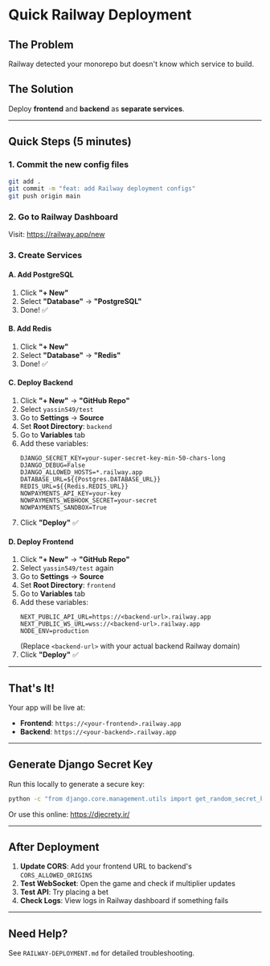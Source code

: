 # Quick Railway Deployment

## The Problem
Railway detected your monorepo but doesn't know which service to build.

## The Solution
Deploy **frontend** and **backend** as **separate services**.

---

## Quick Steps (5 minutes)

### 1. Commit the new config files
```bash
git add .
git commit -m "feat: add Railway deployment configs"
git push origin main
```

### 2. Go to Railway Dashboard
Visit: https://railway.app/new

### 3. Create Services

#### A. Add PostgreSQL
1. Click **"+ New"**
2. Select **"Database"** → **"PostgreSQL"**
3. Done! ✅

#### B. Add Redis
1. Click **"+ New"**
2. Select **"Database"** → **"Redis"**
3. Done! ✅

#### C. Deploy Backend
1. Click **"+ New"** → **"GitHub Repo"**
2. Select `yassin549/test`
3. Go to **Settings** → **Source**
4. Set **Root Directory**: `backend`
5. Go to **Variables** tab
6. Add these variables:
   ```
   DJANGO_SECRET_KEY=your-super-secret-key-min-50-chars-long
   DJANGO_DEBUG=False
   DJANGO_ALLOWED_HOSTS=*.railway.app
   DATABASE_URL=${{Postgres.DATABASE_URL}}
   REDIS_URL=${{Redis.REDIS_URL}}
   NOWPAYMENTS_API_KEY=your-key
   NOWPAYMENTS_WEBHOOK_SECRET=your-secret
   NOWPAYMENTS_SANDBOX=True
   ```
7. Click **"Deploy"** ✅

#### D. Deploy Frontend
1. Click **"+ New"** → **"GitHub Repo"**
2. Select `yassin549/test` again
3. Go to **Settings** → **Source**
4. Set **Root Directory**: `frontend`
5. Go to **Variables** tab
6. Add these variables:
   ```
   NEXT_PUBLIC_API_URL=https://<backend-url>.railway.app
   NEXT_PUBLIC_WS_URL=wss://<backend-url>.railway.app
   NODE_ENV=production
   ```
   (Replace `<backend-url>` with your actual backend Railway domain)
7. Click **"Deploy"** ✅

---

## That's It!

Your app will be live at:
- **Frontend**: `https://<your-frontend>.railway.app`
- **Backend**: `https://<your-backend>.railway.app`

---

## Generate Django Secret Key

Run this locally to generate a secure key:
```bash
python -c "from django.core.management.utils import get_random_secret_key; print(get_random_secret_key())"
```

Or use this online: https://djecrety.ir/

---

## After Deployment

1. **Update CORS**: Add your frontend URL to backend's `CORS_ALLOWED_ORIGINS`
2. **Test WebSocket**: Open the game and check if multiplier updates
3. **Test API**: Try placing a bet
4. **Check Logs**: View logs in Railway dashboard if something fails

---

## Need Help?

See `RAILWAY-DEPLOYMENT.md` for detailed troubleshooting.

